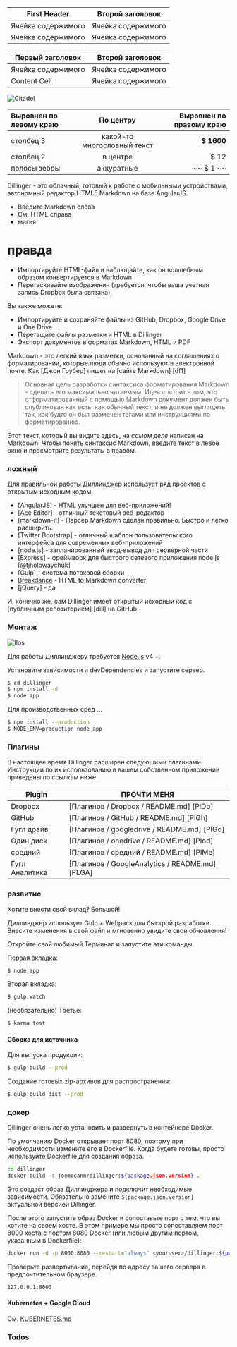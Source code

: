 First Header | Второй заголовок
--- | ---
Ячейка содержимого | Ячейка содержимого
Ячейка содержимого | Ячейка содержимого

Первый заголовок | Второй заголовок
--- | ---
Ячейка содержимого | Ячейка содержимого
Content Cell | Ячейка содержимого

![Citadel](https://vignette.wikia.nocookie.net/masseffect/images/b/b5/%D0%9D%D0%BE%D1%81_%D0%90%D1%81%D1%82%D1%80%D0%B0_%D0%98%D0%BB%D0%BB%D0%B8%D1%83%D0%BC.png/revision/latest?cb=20130611042553&path-prefix=ru)

Выровнен по левому краю | По центру | Выровнен по правому краю
:-- | :-: | --:
столбец 3 | какой-то многословный текст | **$ 1600**
столбец 2 | в центре | $ 12
полосы зебры | аккуратные | ~~ $ 1 ~~

Dillinger - это облачный, готовый к работе с мобильными устройствами, автономный редактор HTML5 Markdown на базе AngularJS.

- Введите Markdown слева
- См. HTML справа
- магия

# правда

- Импортируйте HTML-файл и наблюдайте, как он волшебным образом конвертируется в Markdown
- Перетаскивайте изображения (требуется, чтобы ваша учетная запись Dropbox была связана)

Вы также можете:

- Импортируйте и сохраняйте файлы из GitHub, Dropbox, Google Drive и One Drive
- Перетащите файлы разметки и HTML в Dillinger
- Экспорт документов в форматах Markdown, HTML и PDF

Markdown - это легкий язык разметки, основанный на соглашениях о форматировании, которые люди обычно используют в электронной почте. Как [Джон Грубер] пишет на [сайте Markdown] [df1]

> Основная цель разработки синтаксиса форматирования Markdown - сделать его максимально читаемым. Идея состоит в том, что отформатированный с помощью Markdown документ должен быть опубликован как есть, как обычный текст, и не должен выглядеть так, как будто он был размечен тегами или инструкциями по форматированию.

Этот текст, который вы видите здесь, на *самом деле* написан на Markdown! Чтобы понять синтаксис Markdown, введите текст в левое окно и просмотрите результаты в правом.

### ложный

Для правильной работы Диллинджер использует ряд проектов с открытым исходным кодом:

- [AngularJS] - HTML улучшен для веб-приложений!
- [Ace Editor] - отличный текстовый веб-редактор
- [markdown-it] - Парсер Markdown сделан правильно. Быстро и легко расширить.
- [Twitter Bootstrap] - отличный шаблон пользовательского интерфейса для современных веб-приложений
- [node.js] - запланированный ввод-вывод для серверной части
- [Express] - фреймворк для быстрого сетевого приложения node.js [@tjholowaychuk]
- [Gulp] - система потоковой сборки
- [Breakdance](https://breakdance.github.io/breakdance/) - HTML to Markdown converter
- [jQuery] - да

И, конечно же, сам Dillinger имеет открытый исходный код с [публичным репозиторием] [dill] на GitHub.

### Монтаж

![Ilos](https://lh3.googleusercontent.com/proxy/DDV8a7sLIWurhJtW8Ego9bq-JlwpfFFoR0tkLJQKKYXEXoWHB6ZUP5jGKD2VcYt3z1QVsgcn6L3GoU1ns8m9fvi3U51GzddA70ZUMHgzHvjl4-i7YOJY9cShBPrfjUhMQhxaJ97WFBp612XmjMXVGypfGkiBarN4PWxhiHkiYYNW7HGbtTpOcyt9GQ4Q23C2noxLTWFXZMcQZhRpQA_qzu2n6_H6CPViBnhSHpEl4JZAPaGCSJqgZg)

Для работы Диллинджеру требуется [Node.js](https://nodejs.org/) v4 +.

Установите зависимости и devDependencies и запустите сервер.

```sh
$ cd dillinger
$ npm install -d
$ node app
```

Для производственных сред ...

```sh
$ npm install --production
$ NODE_ENV=production node app
```

### Плагины

В настоящее время Dillinger расширен следующими плагинами. Инструкции по их использованию в вашем собственном приложении приведены по ссылкам ниже.

Plugin | ПРОЧТИ МЕНЯ
--- | ---
Dropbox | [Плагинов / Dropbox / README.md] [PlDb]
GitHub | [Плагинов / GitHub / README.md] [PlGh]
Гугл драйв | [Плагинов / googledrive / README.md] [PlGd]
Один диск | [Плагинов / onedrive / README.md] [Plod]
средний | [Плагинов / средний / README.md] [PlMe]
Гугл Аналитика | [Плагинов / GoogleAnalytics / README.md] [PLGA]

### развитие

Хотите внести свой вклад? Большой!

Диллинджер использует Gulp + Webpack для быстрой разработки. Внесите изменения в свой файл и мгновенно увидите свои обновления!

Откройте свой любимый Терминал и запустите эти команды.

Первая вкладка:

```sh
$ node app
```

Вторая вкладка:

```sh
$ gulp watch
```

(необязательно) Третье:

```sh
$ karma test
```

#### Сборка для источника

Для выпуска продукции:

```sh
$ gulp build --prod
```

Создание готовых zip-архивов для распространения:

```sh
$ gulp build dist --prod
```

### докер

Dillinger очень легко установить и развернуть в контейнере Docker.

По умолчанию Docker открывает порт 8080, поэтому при необходимости измените его в Dockerfile. Когда будете готовы, просто используйте Dockerfile для создания образа.

```sh
cd dillinger
docker build -t joemccann/dillinger:${package.json.version} .
```

Это создаст образ Диллинджера и подключит необходимые зависимости. Обязательно замените `${package.json.version}` актуальной версией Dillinger.

После этого запустите образ Docker и сопоставьте порт с тем, что вы хотите на своем хосте. В этом примере мы просто сопоставляем порт 8000 хоста с портом 8080 Docker (или любым другим портом, указанным в Dockerfile):

```sh
docker run -d -p 8000:8080 --restart="always" <youruser>/dillinger:${package.json.version}
```

Проверьте развертывание, перейдя по адресу вашего сервера в предпочтительном браузере.

```sh
127.0.0.1:8000
```

#### Kubernetes + Google Cloud

См. [KUBERNETES.md](https://github.com/joemccann/dillinger/blob/master/KUBERNETES.md)

### Todos
